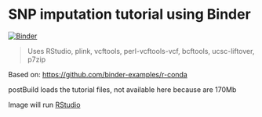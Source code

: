 # SNP imputation tutorial using Binder

[![Binder](https://mybinder.org/badge_logo.svg)](https://mybinder.org/v2/gh/victor-moreno/ImputationTutorial/master?urlpath=rstudio)

> Uses RStudio, plink, vcftools, perl-vcftools-vcf, bcftools, ucsc-liftover, p7zip

Based on:
https://github.com/binder-examples/r-conda

postBuild loads the tutorial files, not available here because are 170Mb

Image will run [RStudio](https://www.rstudio.com/)
